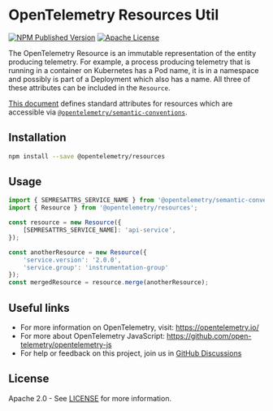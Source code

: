 # OpenTelemetry Resources Util

[![NPM Published Version][npm-img]][npm-url]
[![Apache License][license-image]][license-image]

The OpenTelemetry Resource is an immutable representation of the entity producing telemetry. For example, a process producing telemetry that is running in a container on Kubernetes has a Pod name, it is in a namespace and possibly is part of a Deployment which also has a name. All three of these attributes can be included in the `Resource`.

[This document][resource-semantic_conventions] defines standard attributes for resources which are accessible via [`@opentelemetry/semantic-conventions`](https://github.com/open-telemetry/opentelemetry-js/tree/main/semantic-conventions).

## Installation

```bash
npm install --save @opentelemetry/resources
```

## Usage

```typescript
import { SEMRESATTRS_SERVICE_NAME } from '@opentelemetry/semantic-conventions';
import { Resource } from '@opentelemetry/resources';

const resource = new Resource({
    [SEMRESATTRS_SERVICE_NAME]: 'api-service',
});

const anotherResource = new Resource({
    'service.version': '2.0.0',
    'service.group': 'instrumentation-group'
});
const mergedResource = resource.merge(anotherResource);
```

## Useful links

- For more information on OpenTelemetry, visit: <https://opentelemetry.io/>
- For more about OpenTelemetry JavaScript: <https://github.com/open-telemetry/opentelemetry-js>
- For help or feedback on this project, join us in [GitHub Discussions][discussions-url]

## License

Apache 2.0 - See [LICENSE][license-url] for more information.

[discussions-url]: https://github.com/open-telemetry/opentelemetry-js/discussions
[license-url]: https://github.com/open-telemetry/opentelemetry-js/blob/main/LICENSE
[license-image]: https://img.shields.io/badge/license-Apache_2.0-green.svg?style=flat
[npm-url]: https://www.npmjs.com/package/@opentelemetry/resources
[npm-img]: https://badge.fury.io/js/%40opentelemetry%2Fresources.svg

[resource-semantic_conventions]: https://github.com/open-telemetry/opentelemetry-specification/tree/master/specification/resource/semantic_conventions
